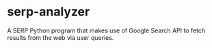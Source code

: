 # serp-analyzer
A SERP Python program that makes use of Google Search API to fetch results from the web via user queries.
